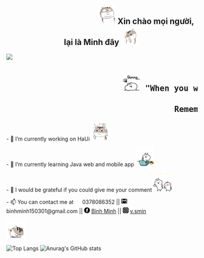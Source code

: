 

<div style="margin: auto;">
<div style="text-align: center">
  <h2>  &emsp;  &emsp;  &emsp;  &emsp;  &emsp;  &emsp;  &emsp;  &emsp;  &emsp; <img src="https://github.com/vbminh/vbminh/blob/main/images/8.gif" width="50" height="50"</img>Xin chào mọi người, lại là Minh đây  <img src="https://github.com/vbminh/vbminh/blob/main/images/7.gif" width="50" height="50"</img>
  </h2>
  </div>
  
  ![](https://komarev.com/ghpvc/?username=vbminh&color=gray)
  
  <h2><pre>                        <img src="https://github.com/vbminh/vbminh/blob/main/images/5.gif" width="50" height="50"</img> "When you want to give up
                                   Remember why you started" <img src="https://github.com/vbminh/vbminh/blob/main/images/4.gif" width="50" height="50"</img></pre></h2>

<p>- 🔭 I’m currently working on HaUi <img src="https://github.com/vbminh/vbminh/blob/main/images/6.gif" width="50" height="50"</img></p>
<p>- 🌱 I’m currently learning Java web and mobile app <img src="https://github.com/vbminh/vbminh/blob/main/images/source.gif" width="50" height="50"</img></p>
<p>- 💬 I would be grateful if you could give me your comment <img src="https://github.com/vbminh/vbminh/blob/main/images/2.gif" width="50" height="50"</img></p>
<p>- 📫 You can contact me at <img src="https://static.xx.fbcdn.net/images/emoji.php/v9/t21/1/28/260e.png" width="15" height="15"> 0378086352 || <img src="https://github.com/vbminh/vbminh/blob/main/images/gmail.png" width="15" height="15"> binhminh150301@gmail.com || <img src="https://github.com/vbminh/vbminh/blob/main/images/fb.png" width="15" height="15"> <a href="https://www.facebook.com/binhminh.vu1503" target="blank">Bình Minh</a> || <img src="https://github.com/vbminh/vbminh/blob/main/images/ig.jpg" width="15" height="15">  <a href="https://www.instagram.com/v.smin/">v.smin</a></p> <img src="https://github.com/vbminh/vbminh/blob/main/images/3.gif" width="50" height="50"</img>

![Top Langs](https://github-readme-stats.vercel.app/api/top-langs/?username=vbminh&theme=radical)
![Anurag's GitHub stats](https://github-readme-stats.vercel.app/api?username=vbminh&show_icons=true&theme=radical)

